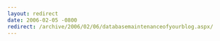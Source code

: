 ```yaml
---
layout: redirect
date: 2006-02-05 -0800
redirect: /archive/2006/02/06/databasemaintenanceofyourblog.aspx/
---
```

